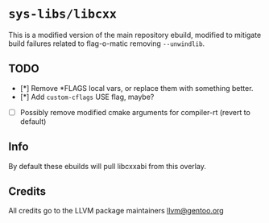 # `sys-libs/libcxx`
This is a modified version of the main repository ebuild, modified to mitigate build failures related to flag-o-matic removing `--unwindlib`.  
## TODO
- [*] Remove *FLAGS local vars, or replace them with something better.
- [*] Add `custom-cflags` USE flag, maybe?
- [ ] Possibly remove modified cmake arguments for compiler-rt (revert to default)

## Info
By default these ebuilds will pull libcxxabi from this overlay.

## Credits
All credits go to the LLVM package maintainers <llvm@gentoo.org>
